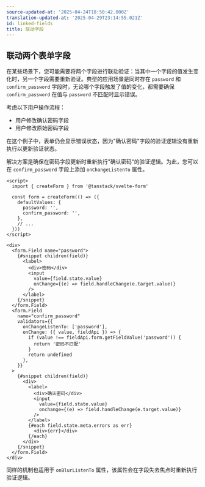 ```yaml
---
source-updated-at: '2025-04-24T18:50:42.000Z'
translation-updated-at: '2025-04-29T23:14:55.021Z'
id: linked-fields
title: 联动字段
---
```


## 联动两个表单字段

在某些场景下，您可能需要将两个字段进行联动验证：当其中一个字段的值发生变化时，另一个字段需要重新验证。典型的应用场景是同时存在 `password` 和 `confirm_password` 字段时，无论哪个字段触发了值的变化，都需要确保 `confirm_password` 在值与 `password` 不匹配时显示错误。

考虑以下用户操作流程：

- 用户修改确认密码字段
- 用户修改原始密码字段

在这个例子中，表单仍会显示错误状态，因为"确认密码"字段的验证逻辑没有重新执行以更新验证状态。

解决方案是确保在密码字段更新时重新执行"确认密码"的验证逻辑。为此，您可以在 `confirm_password` 字段上添加 `onChangeListenTo` 属性。

```svelte
<script>
  import { createForm } from '@tanstack/svelte-form'

  const form = createForm(() => ({
    defaultValues: {
      password: '',
      confirm_password: '',
    },
    // ...
  }))
</script>

<div>
  <form.Field name="password">
    {#snippet children(field)}
      <label>
        <div>密码</div>
        <input
          value={field.state.value}
          onChange={(e) => field.handleChange(e.target.value)}
        />
      </label>
    {/snippet}
  </form.Field>
  <form.Field
    name="confirm_password"
    validators={{
      onChangeListenTo: ['password'],
      onChange: ({ value, fieldApi }) => {
        if (value !== fieldApi.form.getFieldValue('password')) {
          return '密码不匹配'
        }
        return undefined
      },
    }}
  >
    {#snippet children(field)}
      <div>
        <label>
          <div>确认密码</div>
          <input
            value={field.state.value}
            onchange={(e) => field.handleChange(e.target.value)}
          />
        </label>
        {#each field.state.meta.errors as err}
          <div>{err}</div>
        {/each}
      </div>
    {/snippet}
  </form.Field>
</div>
```

同样的机制也适用于 `onBlurListenTo` 属性，该属性会在字段失去焦点时重新执行验证逻辑。
